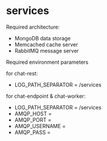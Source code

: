 # services

Required architecture:</br>
- MongoDB data storage</br>
- Memcached cache server</br>
- RabbitMQ message server


Required environment parameters

for chat-rest:</br>
- LOG_PATH_SEPARATOR = /services</br>

for chat-endpoint & chat-worker:</br>
- LOG_PATH_SEPARATOR = /services</br>
- AMQP_HOST =</br>
- AMQP_PORT =</br>
- AMQP_USERNAME =</br>
- AMQP_PASS =</br>
